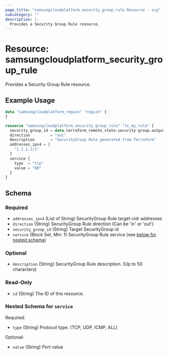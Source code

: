 ```yaml
---
page_title: "samsungcloudplatform_security_group_rule Resource - scp"
subcategory: ""
description: |-
  Provides a Security Group Rule resource.
---
```


# Resource: samsungcloudplatform_security_group_rule

Provides a Security Group Rule resource.


## Example Usage

```terraform
data "samsungcloudplatform_region" "region" {
}

resource "samsungcloudplatform_security_group_rule" "tc_my_rule" {
  security_group_id = data.terraform_remote_state.security-group.outputs.id
  direction         = "out"
  description       = "SecurityGroup Rule generated from Terraform"
  addresses_ipv4 = [
    "1.1.1.1/1"
  ]
  service {
    type  = "tcp"
    value = "80"
  }
}
```

<!-- schema generated by tfplugindocs -->
## Schema

### Required

- `addresses_ipv4` (List of String) SecurityGroup Rule target cidr addresses
- `direction` (String) SecurityGroup Rule direction (Can be 'in' or 'out')
- `security_group_id` (String) Target SecurityGroup id
- `service` (Block Set, Min: 1) SecurityGroup Rule service (see [below for nested schema](#nestedblock--service))

### Optional

- `description` (String) SecurityGroup Rule description. (Up to 50 characters)

### Read-Only

- `id` (String) The ID of this resource.

<a id="nestedblock--service"></a>
### Nested Schema for `service`

Required:

- `type` (String) Protocol type. (TCP, UDP, ICMP, ALL)

Optional:

- `value` (String) Port value
